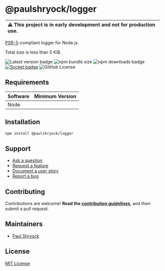 # @paulshryock/logger

| :warning: This project is in early development and not for production use. |
| :------------------------------------------------------------------------- |

[PSR-3](https://www.php-fig.org/psr/psr-3/)-compliant logger for Node.js.

Total size is less than 5 KiB.

![Latest version badge](https://img.shields.io/badge/dynamic/json?url=https%3A%2F%2Fgithub.com%2Fpaulshryock%2Flogger%2Fraw%2Fmain%2Fpackage.json&query=%24.version&prefix=v&label=latest%20version) ![npm bundle size](https://img.shields.io/bundlephobia/min/%40paulshryock%2Flogger) ![npm downloads badge](https://img.shields.io/npm/dt/%40paulshryock/logger) [![Socket badge](https://socket.dev/api/badge/npm/package/@paulshryock/logger)](https://socket.dev/npm/package/@paulshryock/logger) ![GitHub License](https://img.shields.io/github/license/paulshryock/logger)

## Requirements

| Software | Minimum Version |
| :------- | :-------------- |
| Node     | <!-- todo -->   |

## Installation

```bash
npm install @paulshryock/logger
```

<!-- todo -->
<!-- ## API -->

## Support

- [Ask a question](https://github.com/paulshryock/logger/issues/new?assignees=&labels=question&projects=&template=1_ask_a_question.md&title=)
- [Request a feature](https://github.com/paulshryock/logger/issues/new?assignees=&labels=enhancement&projects=&template=2_request_a_feature.md&title=)
- [Document a user story](https://github.com/paulshryock/logger/issues/new?assignees=&labels=enhancement&projects=&template=3_document_a_user_story.md&title=)
- [Report a bug](https://github.com/paulshryock/logger/issues/new?assignees=&labels=bug&projects=&template=4_report_a_bug.md&title=)

## Contributing

Contributions are welcome! **Read the [contribution guidelines](https://github.com/paulshryock/logger/blob/main/CONTRIBUTING.md)**, and then submit a pull request.

## Maintainers

- [Paul Shryock](https://github.com/paulshryock)

## License

[MIT License](https://github.com/paulshryock/logger/blob/main/LICENSE)
